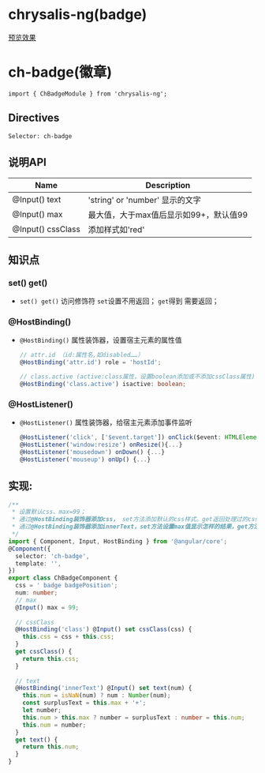 # chrysalis-ng(badge) 
[预览效果][1]

# ch-badge(徽章)
`import { ChBadgeModule } from 'chrysalis-ng';`
## Directives
`Selector: ch-badge`
## 说明API
| Name | Description |
| ------ | ------ |
| @Input() text | 'string' or 'number' 显示的文字 |
| @Input() max | 最大值，大于max值后显示如99+，默认值99 |
| @Input() cssClass | 添加样式如'red' |

## 知识点

### set() get()
- `set() get()` 访问修饰符 `set`设置不用返回； `get`得到 需要返回；

### @HostBinding()
- `@HostBinding()` 属性装饰器，设置宿主元素的属性值
    ```typescript
    // attr.id （id:属性名,如disabled……）
    @HostBinding('attr.id') role = 'hostId';
    
    // class.active (active:class属性，设置boolean添加或不添加cssClass属性)
    @HostBinding('class.active') isactive: boolean;
    
    ```
### @HostListener()
- `@HostListener()` 属性装饰器，给宿主元素添加事件监听

    ```typescript
    @HostListener('click', ['$event.target']) onClick($event: HTMLElement) {。。。}
    @HostListener('window:resize') onResize(){...}
    @HostListener('mousedown') onDown() {...}
    @HostListener('mouseup') onUp() {...}
    
    ```
 
## 实现:
```typescript
/**
 * 设置默认css、max=99；
 * 通过@HostBinding装饰器添加css， set方法添加默认的css样式。get返回处理过的css
 * 通过@HostBinding装饰器添加innerText，set方法设置max值显示怎样的结果，get方法返回set后的num值。
 */
import { Component, Input, HostBinding } from '@angular/core';
@Component({
  selector: 'ch-badge',
  template: '',
})
export class ChBadgeComponent {
  css = ' badge badgePosition';
  num: number;
  // max
  @Input() max = 99;
  
  // cssClass
  @HostBinding('class') @Input() set cssClass(css) {
    this.css = css + this.css;
  }
  get cssClass() {
    return this.css;
  }
  
  // text
  @HostBinding('innerText') @Input() set text(num) {
    this.num = isNaN(num) ? num : Number(num);
    const surplusText = this.max + '+';
    let number;
    this.num > this.max ? number = surplusText : number = this.num;
    this.num = number;
  }
  get text() {
    return this.num;
  }
}
```


  [1]: https://zchanges.github.io/chrysalis-ng/#/component/Badge